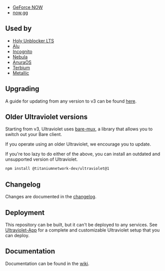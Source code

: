 
-   [GeForce NOW](https://play.geforcenow.com/)
-   [now.gg](https://now.gg)

## Used by

-   [Holy Unblocker LTS](https://github.com/QuiteAFancyEmerald/Holy-Unblocker)
-   [Alu](https://github.com/titaniumnetwork-dev/Alu)
-   [Incognito](https://github.com/titaniumnetwork-dev/Incognito)
-   [Nebula](https://github.com/NebulaServices/Nebula)
-   [AnuraOS](https://github.com/MercuryWorkshop/anuraOS)
-   [Terbium](https://github.com/TerbiumOS/webOS)
-   [Metallic](https://github.com/Metallic-Web/Metallic)

## Upgrading

A guide for updating from any version to v3 can be found [here](https://github.com/titaniumnetwork-dev/Ultraviolet/wiki/Upgrading).

## Older Ultraviolet versions

Starting from v3, Ultraviolet uses [bare-mux](https://github.com/MercuryWorkshop/bare-mux), a library that allows you to switch out your Bare client.

If you operate using an older Ultraviolet, we encourage you to update.

If you're too lazy to do either of the above, you can install an outdated and unsupported version of Ultraviolet.

```sh
npm install @titaniumnetwork-dev/ultraviolet@1
```

## Changelog

Changes are documented in the [changelog](./CHANGELOG.md).

## Deployment

This repository can be built, but it can't be deployed to any services. See [Ultraviolet-App](https://github.com/titaniumnetwork-dev/Ultraviolet-App) for a complete and customizable Ultraviolet setup that you can deploy.

## Documentation

Documentation can be found in the [wiki](https://github.com/titaniumnetwork-dev/Ultraviolet/wiki).
